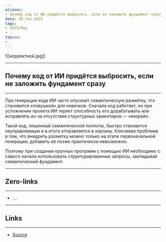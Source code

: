 ```yaml
---
aliases: 
- Почему код от ИИ придётся выбросить, если не заложить фундамент сразу 
date: 30-Jun-2025
tags:
- 2025/May
- .
topics:
- .
---
```

![[корректной.jpg]]

-----
##  Почему код от ИИ придётся выбросить, если не заложить фундамент сразу 
-----
При генерации кода ИИ часто опускает семантическую разметку, что становится «ловушкой» для новичков. Сначала код работает, но при усложнении проекта ИИ теряет способность его дорабатывать или исправлять из-за отсутствия структурных ориентиров — «якорей».

Такой код, лишенный семантической полноты, быстро становится неуправляемым и в итоге отправляется в корзину. Ключевая проблема в том, что внедрить разметку можно только на этапе первоначальной генерации; добавить её позже практически невозможно. 

Поэтому при создании крупных программ с помощью ИИ необходимо с самого начала использовать структурированные запросы, закладывая семантический фундамент.

---
## Zero-links
---
- ....

---
## Links
---
- [Source](https://t.me/turboproject/1717)